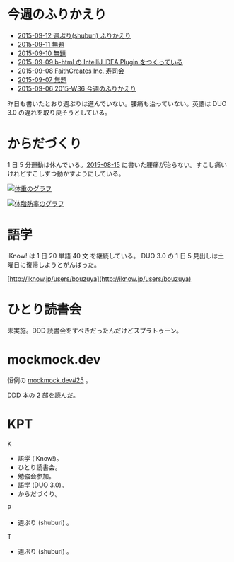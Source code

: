 # 今週のふりかえり

- [2015-09-12 週ぶり(shuburi) ふりかえり][2015-09-12]
- [2015-09-11 無題][2015-09-11]
- [2015-09-10 無題][2015-09-10]
- [2015-09-09 b-html の IntelliJ IDEA Plugin をつくっている][2015-09-09]
- [2015-09-08 FaithCreates Inc. 寿司会][2015-09-08]
- [2015-09-07 無題][2015-09-07]
- [2015-09-06 2015-W36 今週のふりかえり][2015-09-06]

昨日も書いたとおり週ぶりは進んでいない。腰痛も治っていない。英語は DUO 3.0 の遅れを取り戻そうとしている。

# からだづくり

1 日 5 分運動は休んでいる。[2015-08-15][] に書いた腰痛が治らない。すこし痛いけれどすこしずつ動かすようにしている。

[![体重のグラフ][graph-weight-img]][graph-weight-url]

[![体脂肪率のグラフ][graph-percent-img]][graph-percent-url]

# 語学

iKnow! は 1 日 20 単語 40 文 を継続している。 DUO 3.0 の 1 日 5 見出しは土曜日に復帰しようとがんばった。

[http://iknow.jp/users/bouzuya](http://iknow.jp/users/bouzuya)

# ひとり読書会

未実施。DDD 読書会をすべきだったんだけどスプラトゥーン。

# mockmock.dev

恒例の [mockmock.dev#25](http://mockmock.connpass.com/event/19865/) 。

DDD 本の 2 部を読んだ。

# KPT

K

- 語学 (iKnow!)。
- ひとり読書会。
- 勉強会参加。
- 語学 (DUO 3.0)。
- からだづくり。

P

- 週ぶり (shuburi) 。

T

- 週ぶり (shuburi) 。

[graph-percent-img]: http://graph.hatena.ne.jp/bouzuya/graph?graphname=percent&startdate=2015-01-01&enddate=2015-09-13
[graph-percent-url]: http://graph.hatena.ne.jp/bouzuya/percent/?startdate=2015-01-01&enddate=2015-09-13
[graph-weight-img]: http://graph.hatena.ne.jp/bouzuya/graph?graphname=weight&startdate=2015-01-01&enddate=2015-09-13
[graph-weight-url]: http://graph.hatena.ne.jp/bouzuya/weight/?startdate=2015-01-01&enddate=2015-09-13
[2015-09-12]: https://blog.bouzuya.net/2015/09/12/
[2015-09-11]: https://blog.bouzuya.net/2015/09/11/
[2015-09-10]: https://blog.bouzuya.net/2015/09/10/
[2015-09-09]: https://blog.bouzuya.net/2015/09/09/
[2015-09-08]: https://blog.bouzuya.net/2015/09/08/
[2015-09-07]: https://blog.bouzuya.net/2015/09/07/
[2015-09-06]: https://blog.bouzuya.net/2015/09/06/
[2015-08-15]: https://blog.bouzuya.net/2015/08/15/

